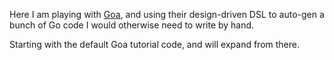 Here I am playing with [Goa](http://goa.design/), and using their design-driven DSL to auto-gen a bunch of Go code I would otherwise need to write by hand.

Starting with the default Goa tutorial code, and will expand from there.
